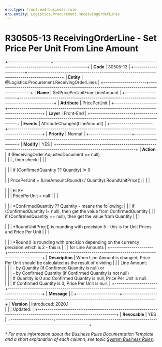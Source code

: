 ```yaml
---
erp.type: front-end-business-rule
erp.entity: Logistics.Procurement.ReceivingOrderLines
---
```


# R30505-13 ReceivingOrderLine - Set Price Per Unit From Line Amount
+----------------------+-----------------------------------------------------------------------------------------------+
| **Code**             | 30505-13                                                                                      |
+----------------------+-----------------------------------------------------------------------------------------------+
| **Entity**           | @Logistics.Procurement.ReceivingOrderLines                                                    |
+----------------------+-----------------------------------------------------------------------------------------------+
| **Name**             | SetPricePerUnitFromLineAmount                                                                 |
+----------------------+-----------------------------------------------------------------------------------------------+
| **Attribute**        | PricePerUnit                                                                                  |
+----------------------+-----------------------------------------------------------------------------------------------+
| **Layer**            | Front-End                                                                                     |
+----------------------+-----------------------------------------------------------------------------------------------+
| **Events**           | AttributeChanged(LineAmount)                                                                  |
+----------------------+-----------------------------------------------------------------------------------------------+
| **Priority**         | Normal                                                                                        |
+----------------------+-----------------------------------------------------------------------------------------------+
| **Modify**           | YES                                                                                           |
+----------------------+-----------------------------------------------------------------------------------------------+
| **Action**           | if (ReceivingOrder.AdjustedDocument == null)<br/>                                             |
|                      | , then check:                                                                                 |
|                      | <br/><br/>                                                                                    |
|                      | if (ConfirmedQuantity ?? Quantity) != 0 <br/>                                                 |       
|                      | PricePerUnit = (LineAmount.Round() / Quantity).RoundUnitPrice();                              | 
|                      | <br/><br/>                                                                                    |
|                      | ELSE <br/>                                                                                    |
|                      | PricePerUnit = null                                                                           |
|                      | <br/><br/>                                                                                    |
|                      | \*ConfirmedQuantity ?? Quantity - means the following:                                        |
|                      | if (ConfirmedQuantity != null), then get the value from ConfirmedQuantity                     |
|                      | if (ConfirmedQuantity == null), then get the value from Quantity                              |
|                      | <br/><br/>                                                                                    |
|                      | \*RoundUnitPrice() is rounding with precision 5 - this is for Unit Prices and Price Per Unit  |
|                      | <br/><br/>                                                                                    |
|                      | \*Round() is rounding with precision depending on the currency precision which is 2 - this is |
|                      | for Line Amounts                                                                              |
+----------------------+-----------------------------------------------------------------------------------------------+
| **Description**      | When Line Amount is changed, Price Per Unit should be calculated as the result of dividing    |
|                      | Line Amount:<br/>                                                                             | 
|                      | \- by Quantity (if Confirmed Quantity is null) or <br/>                                       |
|                      | \- by Confirmed Quantity (if Confirmed Quantity is not null) <br/>                            |
|                      | If Quantity is 0 and Confirmed Quantity is null, Price Per Unit is null.<br/>                 |
|                      | If Confirmed Quantity is 0, Price Per Unit is null.                                           |
+----------------------+-----------------------------------------------------------------------------------------------+
| **Message**          |                                                                                               |
+----------------------+-----------------------------------------------------------------------------------------------+
| **Version**          | Introduced: 2020.1 <br/>                                                                      |
|                      | Updated:                                                                                      |
+----------------------+-----------------------------------------------------------------------------------------------+
| **Revocable**        | YES                                                                                           |
+----------------------+-----------------------------------------------------------------------------------------------+

*\* For more information about the Business Rules Documentation Template and a short explanation of each column, see
topic [System Business Rules](../templates/template-description-system-business-rules.md).*
